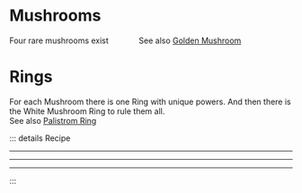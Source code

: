 # Mushrooms

Four rare mushrooms exist
<Item name="purple_mushroom"/>
<Item name="golden_mushroom"/>
<Item name="light_blue_mushroom"/>
<Item name="white_mushroom" style="margin-left: 50px"/>
See also [Golden Mushroom](../world/mushroom.md)

# Rings
For each Mushroom there is one Ring with unique powers. And then there is the White Mushroom Ring to rule them all.<br>
See also [Palistrom Ring](./palistrom.md#ring)

<Item name="purple_mushroom_ring"/>
<Item name="golden_mushroom_ring"/>
<Item name="light_blue_mushroom_ring"/>
<Item name="white_mushroom_ring" style="margin-left: 50px"/>

::: details Recipe
<recipe-crafting slot_2="purple_mushroom" slot_5="palistrom_ring" result="purple_mushroom_ring"/>
<hr class=recipe-divider>
<recipe-crafting slot_2="golden_mushroom" slot_5="palistrom_ring" result="golden_mushroom_ring"/>
<hr class=recipe-divider>
<recipe-crafting slot_2="light_blue_mushroom" slot_5="palistrom_ring" result="light_blue_mushroom_ring"/>
<hr class=recipe-divider>
<recipe-crafting slot_2="white_mushroom" slot_5="palistrom_ring" result="white_mushroom_ring"/>

:::
